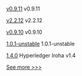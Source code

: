 
[v0.9.11](https://github.com/hyperledger/firefly-fabconnect/releases/tag/v0.9.11) v0.9.11

[v2.2.12](https://github.com/hyperledger/fabric-sdk-java/releases/tag/v2.2.12) v2.2.12

[v0.9.10](https://github.com/hyperledger/firefly-fabconnect/releases/tag/v0.9.10) v0.9.10

[1.0.1-unstable](https://github.com/hyperledger-labs/fablo/releases/tag/1.0.1-unstable) 1.0.1-unstable

[1.4.0](https://github.com/hyperledger/iroha/releases/tag/1.4.0) Hyperledger Iroha v1.4


[See more >>>](https://start-here.hyperledger.org/releases)
